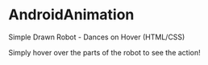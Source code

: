 # AndroidAnimation
Simple Drawn Robot - Dances on Hover (HTML/CSS)

Simply hover over the parts of the robot to see the action!
